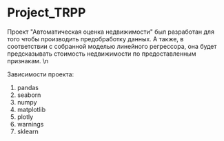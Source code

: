 # Project_TRPP
Проект "Автоматическая оценка недвижимости" был разработан для того чтобы производить предобработку данных. А также, в соответствии с собранной моделью линейного регрессора, она будет предсказывать стоимость недвижимости по предоставленным признакам. \n

Зависимости проекта: 
  1. pandas
  2. seaborn
  3. numpy
  4. matplotlib
  5. plotly
  6. warnings
  7. sklearn
